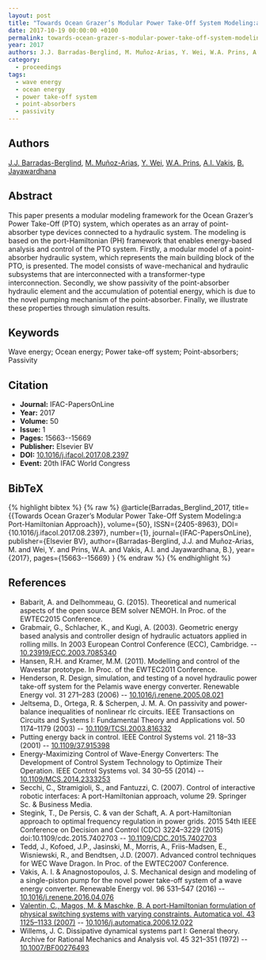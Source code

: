```yaml
---
layout: post
title: "Towards Ocean Grazer’s Modular Power Take-Off System Modeling:a Port-Hamiltonian Approach"
date: 2017-10-19 00:00:00 +0100
permalink: towards-ocean-grazer-s-modular-power-take-off-system-modeling-a-port-hamiltonian-approach
year: 2017
authors: J.J. Barradas-Berglind, M. Muñoz-Arias, Y. Wei, W.A. Prins, A.I. Vakis, B. Jayawardhana
category:
  - proceedings
tags:
  - wave energy
  - ocean energy
  - power take-off system
  - point-absorbers
  - passivity
---
```

 
## Authors
[J.J. Barradas-Berglind](authors/j_j_barradas_berglind), [M. Muñoz-Arias](authors/mauricio_munoz_arias), [Y. Wei](authors/y_wei), [W.A. Prins](authors/w_a_prins), [A.I. Vakis](authors/a_i_vakis), [B. Jayawardhana](authors/bayu_jayawardhana)
 
## Abstract
This paper presents a modular modeling framework for the Ocean Grazer’s Power Take-Off (PTO) system, which operates as an array of point-absorber type devices connected to a hydraulic system. The modeling is based on the port-Hamiltonian (PH) framework that enables energy-based analysis and control of the PTO system. Firstly, a modular model of a point-absorber hydraulic system, which represents the main building block of the PTO, is presented. The model consists of wave-mechanical and hydraulic subsystems that are interconnected with a transformer-type interconnection. Secondly, we show passivity of the point-absorber hydraulic element and the accumulation of potential energy, which is due to the novel pumping mechanism of the point-absorber. Finally, we illustrate these properties through simulation results.
 
## Keywords
Wave energy; Ocean energy; Power take-off system; Point-absorbers; Passivity
 
## Citation
- **Journal:** IFAC-PapersOnLine
- **Year:** 2017
- **Volume:** 50
- **Issue:** 1
- **Pages:** 15663--15669
- **Publisher:** Elsevier BV
- **DOI:** [10.1016/j.ifacol.2017.08.2397](https://doi.org/10.1016/j.ifacol.2017.08.2397)
- **Event:** 20th IFAC World Congress
 
## BibTeX
{% highlight bibtex %}
{% raw %}
@article{Barradas_Berglind_2017,
  title={{Towards Ocean Grazer’s Modular Power Take-Off System Modeling:a Port-Hamiltonian Approach}},
  volume={50},
  ISSN={2405-8963},
  DOI={10.1016/j.ifacol.2017.08.2397},
  number={1},
  journal={IFAC-PapersOnLine},
  publisher={Elsevier BV},
  author={Barradas-Berglind, J.J. and Muñoz-Arias, M. and Wei, Y. and Prins, W.A. and Vakis, A.I. and Jayawardhana, B.},
  year={2017},
  pages={15663--15669}
}
{% endraw %}
{% endhighlight %}
 
## References
- Babarit, A. and Delhommeau, G. (2015). Theoretical and numerical aspects of the open source BEM solver NEMOH. In Proc. of the EWTEC2015 Conference.
- Grabmair, G., Schlacher, K., and Kugi, A. (2003). Geometric energy based analysis and controller design of hydraulic actuators applied in rolling mills. In 2003 European Control Conference (ECC), Cambridge. -- [10.23919/ECC.2003.7085340](https://doi.org/10.23919/ECC.2003.7085340)
- Hansen, R.H. and Kramer, M.M. (2011). Modelling and control of the Wavestar prototype. In Proc. of the EWTEC2011 Conference.
- Henderson, R. Design, simulation, and testing of a novel hydraulic power take-off system for the Pelamis wave energy converter. Renewable Energy vol. 31 271–283 (2006) -- [10.1016/j.renene.2005.08.021](https://doi.org/10.1016/j.renene.2005.08.021)
- Jeltsema, D., Ortega, R. & Scherpen, J. M. A. On passivity and power-balance inequalities of nonlinear rlc circuits. IEEE Transactions on Circuits and Systems I: Fundamental Theory and Applications vol. 50 1174–1179 (2003) -- [10.1109/TCSI.2003.816332](https://doi.org/10.1109/TCSI.2003.816332)
- Putting energy back in control. IEEE Control Systems vol. 21 18–33 (2001) -- [10.1109/37.915398](https://doi.org/10.1109/37.915398)
- Energy-Maximizing Control of Wave-Energy Converters: The Development of Control System Technology to Optimize Their Operation. IEEE Control Systems vol. 34 30–55 (2014) -- [10.1109/MCS.2014.2333253](https://doi.org/10.1109/MCS.2014.2333253)
- Secchi, C., Stramigioli, S., and Fantuzzi, C. (2007). Control of interactive robotic interfaces: A port-Hamiltonian approach, volume 29. Springer Sc. & Business Media.
- Stegink, T., De Persis, C. & van der Schaft, A. A port-Hamiltonian approach to optimal frequency regulation in power grids. 2015 54th IEEE Conference on Decision and Control (CDC) 3224–3229 (2015) doi:10.1109/cdc.2015.7402703 -- [10.1109/CDC.2015.7402703](https://doi.org/10.1109/CDC.2015.7402703)
- Tedd, J., Kofoed, J.P., Jasinski, M., Morris, A., Friis-Madsen, E., Wisniewski, R., and Bendtsen, J.D. (2007). Advanced control techniques for WEC Wave Dragon. In Proc. of the EWTEC2007 Conference.
- Vakis, A. I. & Anagnostopoulos, J. S. Mechanical design and modeling of a single-piston pump for the novel power take-off system of a wave energy converter. Renewable Energy vol. 96 531–547 (2016) -- [10.1016/j.renene.2016.04.076](https://doi.org/10.1016/j.renene.2016.04.076)
- [Valentin, C., Magos, M. & Maschke, B. A port-Hamiltonian formulation of physical switching systems with varying constraints. Automatica vol. 43 1125–1133 (2007)](a-port-hamiltonian-formulation-of-physical-switching-systems-with-varying-constraints) -- [10.1016/j.automatica.2006.12.022](https://doi.org/10.1016/j.automatica.2006.12.022)
- Willems, J. C. Dissipative dynamical systems part I: General theory. Archive for Rational Mechanics and Analysis vol. 45 321–351 (1972) -- [10.1007/BF00276493](https://doi.org/10.1007/BF00276493)

